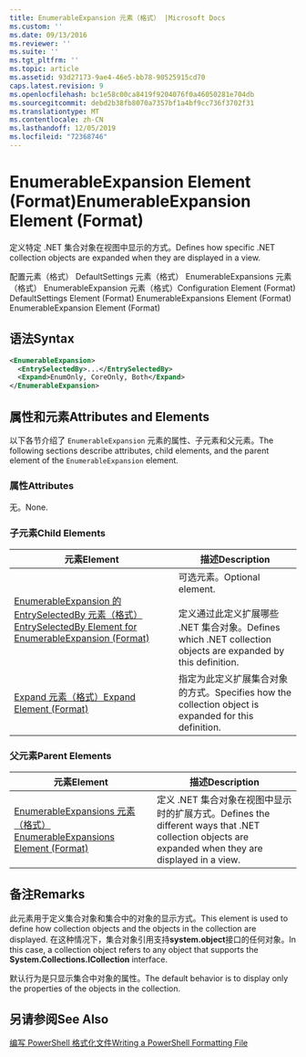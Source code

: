 ```yaml
---
title: EnumerableExpansion 元素（格式） |Microsoft Docs
ms.custom: ''
ms.date: 09/13/2016
ms.reviewer: ''
ms.suite: ''
ms.tgt_pltfrm: ''
ms.topic: article
ms.assetid: 93d27173-9ae4-46e5-bb78-90525915cd70
caps.latest.revision: 9
ms.openlocfilehash: bc1e58c00ca8419f9204076f0a46050281e704db
ms.sourcegitcommit: debd2b38fb8070a7357bf1a4bf9cc736f3702f31
ms.translationtype: MT
ms.contentlocale: zh-CN
ms.lasthandoff: 12/05/2019
ms.locfileid: "72368746"
---
```

# <a name="enumerableexpansion-element-format"></a><span data-ttu-id="241b5-102">EnumerableExpansion Element (Format)</span><span class="sxs-lookup"><span data-stu-id="241b5-102">EnumerableExpansion Element (Format)</span></span>

<span data-ttu-id="241b5-103">定义特定 .NET 集合对象在视图中显示的方式。</span><span class="sxs-lookup"><span data-stu-id="241b5-103">Defines how specific .NET collection objects are expanded when they are displayed in a view.</span></span>

<span data-ttu-id="241b5-104">配置元素（格式） DefaultSettings 元素（格式） EnumerableExpansions 元素（格式） EnumerableExpansion 元素（格式）</span><span class="sxs-lookup"><span data-stu-id="241b5-104">Configuration Element (Format) DefaultSettings Element (Format) EnumerableExpansions Element (Format) EnumerableExpansion Element (Format)</span></span>

## <a name="syntax"></a><span data-ttu-id="241b5-105">语法</span><span class="sxs-lookup"><span data-stu-id="241b5-105">Syntax</span></span>

```xml
<EnumerableExpansion>
  <EntrySelectedBy>...</EntrySelectedBy>
  <Expand>EnumOnly, CoreOnly, Both</Expand>
</EnumerableExpansion>
```

## <a name="attributes-and-elements"></a><span data-ttu-id="241b5-106">属性和元素</span><span class="sxs-lookup"><span data-stu-id="241b5-106">Attributes and Elements</span></span>

<span data-ttu-id="241b5-107">以下各节介绍了 `EnumerableExpansion` 元素的属性、子元素和父元素。</span><span class="sxs-lookup"><span data-stu-id="241b5-107">The following sections describe attributes, child elements, and the parent element of the `EnumerableExpansion` element.</span></span>

### <a name="attributes"></a><span data-ttu-id="241b5-108">属性</span><span class="sxs-lookup"><span data-stu-id="241b5-108">Attributes</span></span>

<span data-ttu-id="241b5-109">无。</span><span class="sxs-lookup"><span data-stu-id="241b5-109">None.</span></span>

### <a name="child-elements"></a><span data-ttu-id="241b5-110">子元素</span><span class="sxs-lookup"><span data-stu-id="241b5-110">Child Elements</span></span>

|<span data-ttu-id="241b5-111">元素</span><span class="sxs-lookup"><span data-stu-id="241b5-111">Element</span></span>|<span data-ttu-id="241b5-112">描述</span><span class="sxs-lookup"><span data-stu-id="241b5-112">Description</span></span>|
|-------------|-----------------|
|[<span data-ttu-id="241b5-113">EnumerableExpansion 的 EntrySelectedBy 元素（格式）</span><span class="sxs-lookup"><span data-stu-id="241b5-113">EntrySelectedBy Element for EnumerableExpansion (Format)</span></span>](./entryselectedby-element-for-enumerableexpansion-format.md)|<span data-ttu-id="241b5-114">可选元素。</span><span class="sxs-lookup"><span data-stu-id="241b5-114">Optional element.</span></span><br /><br /> <span data-ttu-id="241b5-115">定义通过此定义扩展哪些 .NET 集合对象。</span><span class="sxs-lookup"><span data-stu-id="241b5-115">Defines which .NET collection objects are expanded by this definition.</span></span>|
|[<span data-ttu-id="241b5-116">Expand 元素（格式）</span><span class="sxs-lookup"><span data-stu-id="241b5-116">Expand Element (Format)</span></span>](./expand-element-format.md)|<span data-ttu-id="241b5-117">指定为此定义扩展集合对象的方式。</span><span class="sxs-lookup"><span data-stu-id="241b5-117">Specifies how the collection object is expanded for this definition.</span></span>|

### <a name="parent-elements"></a><span data-ttu-id="241b5-118">父元素</span><span class="sxs-lookup"><span data-stu-id="241b5-118">Parent Elements</span></span>

|<span data-ttu-id="241b5-119">元素</span><span class="sxs-lookup"><span data-stu-id="241b5-119">Element</span></span>|<span data-ttu-id="241b5-120">描述</span><span class="sxs-lookup"><span data-stu-id="241b5-120">Description</span></span>|
|-------------|-----------------|
|[<span data-ttu-id="241b5-121">EnumerableExpansions 元素（格式）</span><span class="sxs-lookup"><span data-stu-id="241b5-121">EnumerableExpansions Element (Format)</span></span>](./enumerableexpansions-element-format.md)|<span data-ttu-id="241b5-122">定义 .NET 集合对象在视图中显示时的扩展方式。</span><span class="sxs-lookup"><span data-stu-id="241b5-122">Defines the different ways that .NET collection objects are expanded when they are displayed in a view.</span></span>|

## <a name="remarks"></a><span data-ttu-id="241b5-123">备注</span><span class="sxs-lookup"><span data-stu-id="241b5-123">Remarks</span></span>

<span data-ttu-id="241b5-124">此元素用于定义集合对象和集合中的对象的显示方式。</span><span class="sxs-lookup"><span data-stu-id="241b5-124">This element is used to define how collection objects and the objects in the collection are displayed.</span></span> <span data-ttu-id="241b5-125">在这种情况下，集合对象引用支持**system.object**接口的任何对象。</span><span class="sxs-lookup"><span data-stu-id="241b5-125">In this case, a collection object refers to any object that supports the  **System.Collections.ICollection** interface.</span></span>

<span data-ttu-id="241b5-126">默认行为是只显示集合中对象的属性。</span><span class="sxs-lookup"><span data-stu-id="241b5-126">The default behavior is to display only the properties of the objects in the collection.</span></span>

## <a name="see-also"></a><span data-ttu-id="241b5-127">另请参阅</span><span class="sxs-lookup"><span data-stu-id="241b5-127">See Also</span></span>

[<span data-ttu-id="241b5-128">编写 PowerShell 格式化文件</span><span class="sxs-lookup"><span data-stu-id="241b5-128">Writing a PowerShell Formatting File</span></span>](./writing-a-powershell-formatting-file.md)
